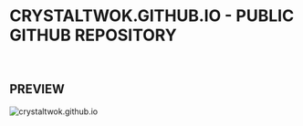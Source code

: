 # CRYSTALTWOK.GITHUB.IO - PUBLIC GITHUB REPOSITORY

<br>

## PREVIEW
<img src="https://i.imgur.com/dhTGJdu.png" alt="crystaltwok.github.io" />
